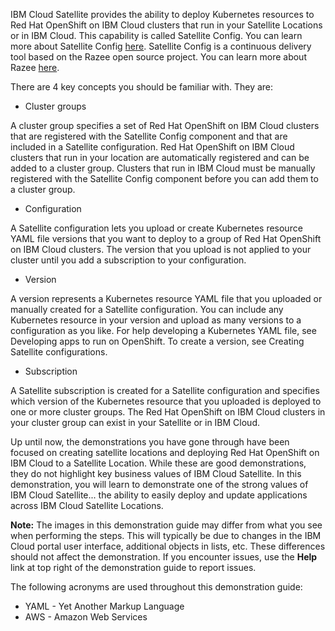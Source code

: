 IBM Cloud Satellite provides the ability to deploy Kubernetes resources to Red Hat OpenShift on IBM Cloud clusters that run in your Satellite Locations or in IBM Cloud. This capability is called Satellite Config. You can learn more about Satellite Config <a href="https://cloud.ibm.com/docs/satellite?topic=satellite-cluster-config#satcon-terminology" target="_blank">here</a>. Satellite Config is a continuous delivery tool based on the Razee open source project. You can learn more about Razee <a href="https://razee.io" target="_blank">here</a>.

There are 4 key concepts you should be familiar with. They are:

- Cluster groups
 
A cluster group specifies a set of Red Hat OpenShift on IBM Cloud clusters that are registered with the Satellite Config component and that are included in a Satellite configuration. Red Hat OpenShift on IBM Cloud clusters that run in your location are automatically registered and can be added to a cluster group. Clusters that run in IBM Cloud must be manually registered with the Satellite Config component before you can add them to a cluster group.

- Configuration

A Satellite configuration lets you upload or create Kubernetes resource YAML file versions that you want to deploy to a group of Red Hat OpenShift on IBM Cloud clusters. The version that you upload is not applied to your cluster until you add a subscription to your configuration. 
  
- Version

A version represents a Kubernetes resource YAML file that you uploaded or manually created for a Satellite configuration. You can include any Kubernetes resource in your version and upload as many versions to a configuration as you like. For help developing a Kubernetes YAML file, see Developing apps to run on OpenShift. To create a version, see Creating Satellite configurations.
  
- Subscription

A Satellite subscription is created for a Satellite configuration and specifies which version of the Kubernetes resource that you uploaded is deployed to one or more cluster groups. The Red Hat OpenShift on IBM Cloud clusters in your cluster group can exist in your Satellite or in IBM Cloud. 
  
Up until now, the demonstrations you have gone through have been focused on creating satellite locations and deploying Red Hat OpenShift on IBM Cloud to a Satellite Location. While these are good demonstrations, they do not highlight key business values of IBM Cloud Satellite. In this demonstration, you will learn to demonstrate one of the strong values of IBM Cloud Satellite... the ability to easily deploy and update applications across IBM Cloud Satellite Locations.

**Note:** The images in this demonstration guide may differ from what you see when performing the steps. This will typically be due to changes in the IBM Cloud portal user interface, additional objects in lists, etc. These differences should not affect the demonstration. If you encounter issues, use the **Help** link at top right of the demonstration guide to report issues.

The following acronyms are used throughout this demonstration guide:
- YAML - Yet Another Markup Language
- AWS - Amazon Web Services

